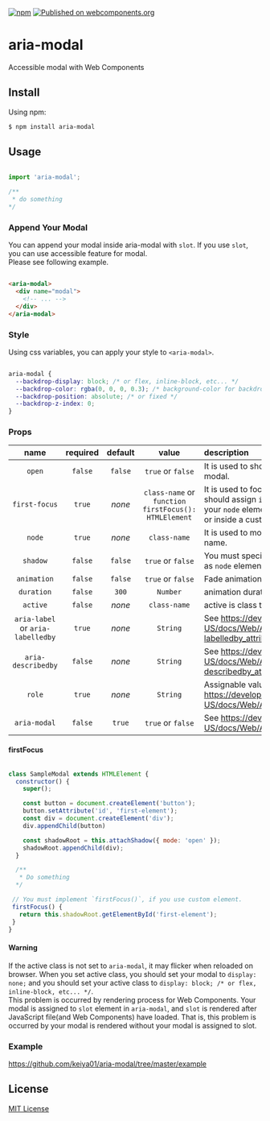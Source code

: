 [![npm](https://img.shields.io/npm/v/aria-modal.svg)](https://npmjs.org/package/aria-modal) [![Published on webcomponents.org](https://img.shields.io/badge/webcomponents.org-published-blue.svg)](https://www.webcomponents.org/element/aria-modal)

# aria-modal

Accessible modal with Web Components

## Install

Using npm:

```bash
$ npm install aria-modal
```

## Usage

```js

import 'aria-modal';

/**
 * do something
*/

```

### Append Your Modal

You can append your modal inside aria-modal with `slot`. If you use `slot`, you can use accessible feature for modal.  
Please see following example.

```html

<aria-modal>
  <div name="modal">
    <!-- ... -->
  </div>
</aria-modal>

```

### Style

Using css variables, you can apply your style to `<aria-modal>`.

```css

aria-modal {
  --backdrop-display: block; /* or flex, inline-block, etc... */
  --backdrop-color: rgba(0, 0, 0, 0.3); /* background-color for backdrop */
  --backdrop-position: absolute; /* or fixed */
  --backdrop-z-index: 0;
}

```

### Props

| name | required | default | value | description |
| :--: | :------: | :-----: | :---: | :---------- |
| `open` | `false` | `false` | `true` or `false` | It is used to show modal. You can set `true` if you want to open modal. |
| `first-focus` | `true` | *none* | `class-name` or `function firstFocus(): HTMLElement` | It is used to focus to first element when modal is opened. You should assign `id` name. You must implement `firstFocus` function to your `node` element, if you `first-focus` element is a custom element or inside a custom element.(See [firstFocus function](#firstFocus-function)) | 
| `node` | `true` | *none* | `class-name` | It is used to move focus inside modal. You should set modal id name. |
| `shadow` | `false` | `false` | `true` or `false` | You must specify this property to `true`, if you use custom element as `node` element. |
| `animation` | `false`| `false` | `true` or `false` | Fade animation will run if `animation` flag is `true`. |
| `duration` | `false` | `300` | `Number` | animation duration time(ms) |
| `active` | `false` | *none* | `class-name` | active is class that is added when `open` props is changed `true`. |
| `aria-label` or `aria-labelledby` | `true` | *none* | `String` | See https://developer.mozilla.org/en-US/docs/Web/Accessibility/ARIA/ARIA_Techniques/Using_the_aria-labelledby_attribute |
| `aria-describedby` | `false` | *none* | `String` | See https://developer.mozilla.org/en-US/docs/Web/Accessibility/ARIA/ARIA_Techniques/Using_the_aria-describedby_attribute |
| `role` | `true` | *none* | `String` | Assignable value are `dialog` or `alertdialog`. See https://developer.mozilla.org/en-US/docs/Web/Accessibility/ARIA/Roles |
| `aria-modal` | `false` | `true` | `true` or `false` | See https://developer.mozilla.org/en-US/docs/Web/Accessibility/ARIA/Roles/dialog_role

#### firstFocus

```js

class SampleModal extends HTMLElement {
  constructor() {
    super();

    const button = document.createElement('button');
    button.setAttribute('id', 'first-element');
    const div = document.createElement('div');
    div.appendChild(button)

    const shadowRoot = this.attachShadow({ mode: 'open' });
    shadowRoot.appendChild(div);
  }

  /**
   * Do something
  */

 // You must implement `firstFocus()`, if you use custom element.
 firstFocus() {
   return this.shadowRoot.getElementById('first-element');
 }
}

```

#### Warning

If the active class is not set to `aria-modal`, it may flicker when reloaded on browser. When you set active class, you should set your modal to `display: none;` and you should set your active class to `display: block; /* or flex, inline-block, etc... */`.  
This problem is occurred by rendering process for Web Components. Your modal is assigned to `slot` element in `aria-modal`, and `slot` is rendered after JavaScript file(and Web Components) have loaded. That is, this problem is occurred by your modal is rendered without your modal is assigned to slot.

### Example

https://github.com/keiya01/aria-modal/tree/master/example

## License

[MIT License](https://github.com/keiya01/aria-modal/blob/master/LICENSE)
